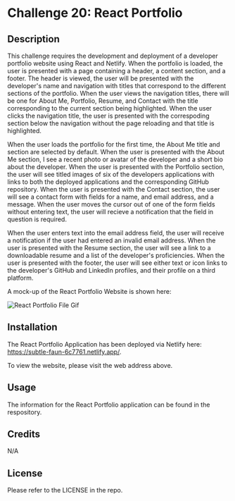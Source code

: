 # Challenge 20: React Portfolio

## Description
This challenge requires the development and deployment of a developer portfolio website using React and Netlify. When the portfolio is loaded, the user is presented with a page containing a header, a content section, and a footer. The header is viewed, the user will be presented with the developer's name and navigation with titles that correspond to the different sections of the portfolio. When the user views the navigation titles, there will be one for About Me, Portfolio, Resume, and Contact with the title corresponding to the current section being highlighted. When the user clicks the navigation title, the user is presented with the correspoding section below the navigation without the page reloading and that title is highlighted.

When the user loads the portfolio for the first time, the About Me title and section are selected by default. When the user is presented with the About Me section, I see a recent photo or avatar of the developer and a short bio about the developer. When the user is presented with the Portfolio section, the user will see titled images of six of the developers applications with links to both the deployed applications and the corresponding GitHub repository. When the user is presented with the Contact section, the user will see a contact form with fields for a name, and email address, and a message. When the user moves the cursor out of one of the form fields without entering text, the user will recieve a notification that the field in question is required.

When the user enters text into the email address field, the user will receive a notification if the user had entered an invalid email address. When the user is presented with the Resume section, the user will see a link to a downloadable resume and a list of the developer's proficiencies. When the user is presented with the footer, the user will see either text or icon links to the developer's GitHub and LinkedIn profiles, and their profile on a third platform.

A mock-up of the React Portfolio Website is shown here:

<img src="src/assets/images/20-react-homework-demo-01.gif" alt="React Portfolio File Gif" title="React Portfolio File Screenshot">

## Installation

The React Portfolio Application has been deployed via Netlify here: https://subtle-faun-6c7761.netlify.app/.

To view the website, please visit the web address above.

## Usage

The information for the React Portfolio application can be found in the respository.

## Credits

N/A

## License

Please refer to the LICENSE in the repo.
